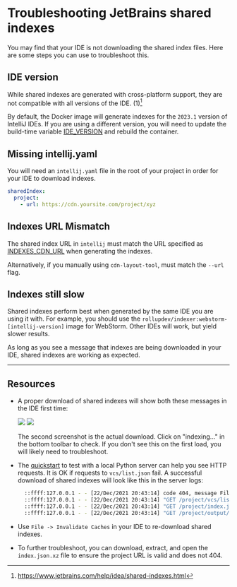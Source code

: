 # Troubleshooting JetBrains shared indexes

You may find that your IDE is not downloading the shared index files. Here are some steps you
can use to troubleshoot this.

## IDE version

While shared indexes are generated with cross-platform support, they are not compatible with all versions of the IDE. (1)[^1]

By default, the Docker image will generate indexes for the `2023.1` version of IntelliJ IDEs.
If you are using a different version, you will need to update the build-time variable
[IDE_VERSION](https://github.com/dockergiant/jetbrains-indexer/blob/master/image/Dockerfile#L9) and
rebuild the container.

## Missing intellij.yaml

You will need an `intellij.yaml` file in the root of your project in order for your IDE to download indexes.

```yaml
sharedIndex:
  project:
    - url: https://cdn.yoursite.com/project/xyz
```

## Indexes URL Mismatch

The shared index URL in `intellij` must match the URL specified as [INDEXES_CDN_URL](https://github.com/dockergiant/jetbrains-indexer#basic-usage) when generating the indexes.

Alternatively, if you manually using `cdn-layout-tool`, must match the `--url` flag.

[^1]: https://www.jetbrains.com/help/idea/shared-indexes.html

## Indexes still slow

Shared indexes perform best when generated by the same IDE you are using it with. For example,
you should use the `rollupdev/indexer:webstorm-[intellij-version]` image for WebStorm. Other IDEs
will work, but yield slower results.

As long as you see a message that indexes are being downloaded in your IDE, shared indexes are working as expected.

---

## Resources

- A proper download of shared indexes will show both these messages in the IDE first time:

  ![](assets/ide-prompt.png)
  ![](assets/ide-download.png)

  The second screenshot is the actual download. Click on "indexing..." in the bottom toolbar to check. If you don't see this on the first load, you will likely need to troubleshoot.

- The [quickstart](https://github.com/dockergiant/jetbrains-indexer#basic-usage) to test with a
  local Python server can help you see HTTP requests. It is OK if requests to `vcs/list.json` fail. A
  successful download of shared indexes will look like this in the server logs:

  ```sh
    ::ffff:127.0.0.1 - - [22/Dec/2021 20:43:14] code 404, message File not found
    ::ffff:127.0.0.1 - - [22/Dec/2021 20:43:14] "GET /project/vcs/list.json.xz?timestamp=1640234594725 HTTP/1.1" 404 -
    ::ffff:127.0.0.1 - - [22/Dec/2021 20:43:14] "GET /project/index.json.xz?timestamp=1640234594741 HTTP/1.1" 200 -
    ::ffff:127.0.0.1 - - [22/Dec/2021 20:43:14] "GET /project/output/shared-index-project-project-675203570796a5ec.ijx.xz HTTP/1.1" 200 -
  ```

- Use `File -> Invalidate Caches` in your IDE to re-download shared indexes.

- To further troubleshoot, you can download, extract, and open the `index.json.xz` file to ensure the project URL is valid and does not 404.
